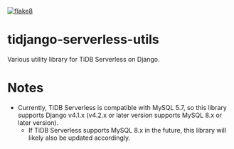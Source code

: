 [![flake8](https://github.com/simon-ritchie/tidjango-serverless-utils/actions/workflows/run_flake8_when_pull_request.yml/badge.svg)](https://github.com/simon-ritchie/tidjango-serverless-utils/actions/workflows/run_flake8_when_pull_request.yml)

# tidjango-serverless-utils

Various utility library for TiDB Serverless on Django.

# Notes

- Currently, TiDB Serverless is compatible with MySQL 5.7, so this library supports Django v4.1.x (v4.2.x or later version supports MySQL 8.x or later version).
  - If TiDB Serverless supports MySQL 8.x in the future, this library will likely also be updated accordingly.
